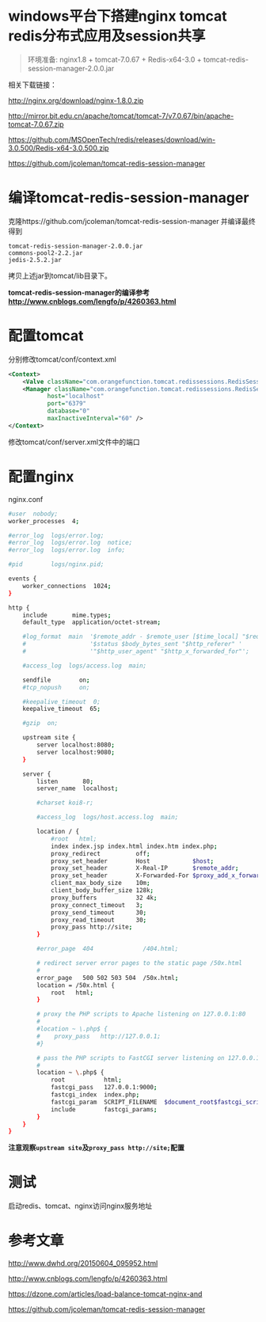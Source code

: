 # windows平台下搭建nginx tomcat redis分布式应用及session共享

> 环境准备: nginx1.8 + tomcat-7.0.67 + Redis-x64-3.0 + tomcat-redis-session-manager-2.0.0.jar

相关下载链接：

http://nginx.org/download/nginx-1.8.0.zip

http://mirror.bit.edu.cn/apache/tomcat/tomcat-7/v7.0.67/bin/apache-tomcat-7.0.67.zip

https://github.com/MSOpenTech/redis/releases/download/win-3.0.500/Redis-x64-3.0.500.zip

https://github.com/jcoleman/tomcat-redis-session-manager

# 编译tomcat-redis-session-manager

克隆https://github.com/jcoleman/tomcat-redis-session-manager 并编译最终得到


```
tomcat-redis-session-manager-2.0.0.jar
commons-pool2-2.2.jar
jedis-2.5.2.jar
```

拷贝上述jar到tomcat/lib目录下。

**tomcat-redis-session-manager的编译参考 http://www.cnblogs.com/lengfo/p/4260363.html**

# 配置tomcat

分别修改tomcat/conf/context.xml

```xml
<Context>
    <Valve className="com.orangefunction.tomcat.redissessions.RedisSessionHandlerValve" />
    <Manager className="com.orangefunction.tomcat.redissessions.RedisSessionManager"
           host="localhost"
           port="6379"
           database="0"
           maxInactiveInterval="60" />
</Context>
```

修改tomcat/conf/server.xml文件中的端口

# 配置nginx

nginx.conf

```bash
#user  nobody;
worker_processes  4;

#error_log  logs/error.log;
#error_log  logs/error.log  notice;
#error_log  logs/error.log  info;

#pid        logs/nginx.pid;

events {
    worker_connections  1024;
}

http {
    include       mime.types;
    default_type  application/octet-stream;

    #log_format  main  '$remote_addr - $remote_user [$time_local] "$request" '
    #                  '$status $body_bytes_sent "$http_referer" '
    #                  '"$http_user_agent" "$http_x_forwarded_for"';

    #access_log  logs/access.log  main;

    sendfile        on;
    #tcp_nopush     on;

    #keepalive_timeout  0;
    keepalive_timeout  65;

    #gzip  on;

    upstream site {  
        server localhost:8080; 
        server localhost:9080; 
    }

    server {
        listen       80;
        server_name  localhost;

        #charset koi8-r;

        #access_log  logs/host.access.log  main;

        location / {
            #root   html;
            index index.jsp index.html index.htm index.php;
            proxy_redirect          off;    
            proxy_set_header        Host            $host;    
            proxy_set_header        X-Real-IP       $remote_addr;    
            proxy_set_header        X-Forwarded-For $proxy_add_x_forwarded_for;    
            client_max_body_size    10m;    
            client_body_buffer_size 128k;    
            proxy_buffers           32 4k;  
            proxy_connect_timeout   3;    
            proxy_send_timeout      30;    
            proxy_read_timeout      30;   
            proxy_pass http://site;
        }

        #error_page  404              /404.html;

        # redirect server error pages to the static page /50x.html
        #
        error_page   500 502 503 504  /50x.html;
        location = /50x.html {
            root   html;
        }

        # proxy the PHP scripts to Apache listening on 127.0.0.1:80
        #
        #location ~ \.php$ {
        #    proxy_pass   http://127.0.0.1;
        #}

        # pass the PHP scripts to FastCGI server listening on 127.0.0.1:9000
        #
        location ~ \.php$ {
            root           html;
            fastcgi_pass   127.0.0.1:9000;
            fastcgi_index  index.php;
            fastcgi_param  SCRIPT_FILENAME  $document_root$fastcgi_script_name;
            include        fastcgi_params;
        }
    }
}
```
**注意观察`upstream site`及`proxy_pass http://site;`配置**

# 测试

启动redis、tomcat、nginx访问nginx服务地址

# 参考文章

http://www.dwhd.org/20150604_095952.html

http://www.cnblogs.com/lengfo/p/4260363.html

https://dzone.com/articles/load-balance-tomcat-nginx-and

https://github.com/jcoleman/tomcat-redis-session-manager